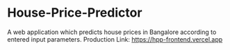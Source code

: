 # House-Price-Predictor
A web application which predicts house prices in Bangalore according to entered input parameters.
Production Link: https://hpp-frontend.vercel.app
